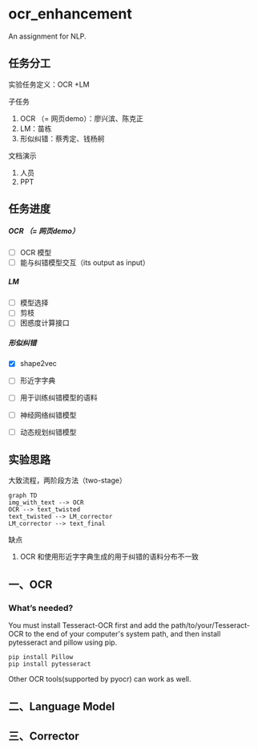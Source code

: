 # ocr_enhancement
An assignment for NLP.

## 任务分工

实验任务定义：OCR +LM

子任务

1. OCR （= 网页demo）：廖兴滨、陈克正
2. LM：苗栋
3. 形似纠错：蔡秀定、钱杨舸

文档演示

1. 人员
2. PPT



## 任务进度

##### OCR （= 网页demo）

- [ ] OCR 模型
- [ ] 能与纠错模型交互（its output as input）

##### LM

- [ ] 模型选择
- [ ] 剪枝
- [ ] 困惑度计算接口

##### 形似纠错

- [x] shape2vec
- [ ] 形近字字典
- [ ] 用于训练纠错模型的语料
- [ ] 神经网络纠错模型
- [ ] 动态规划纠错模型



## 实验思路

大致流程，两阶段方法（two-stage）

```mermaid
graph TD
img_with_text --> OCR
OCR --> text_twisted
text_twisted --> LM_corrector
LM_corrector --> text_final
```

缺点

1. OCR 和使用形近字字典生成的用于纠错的语料分布不一致









## 一、OCR

### What’s needed?

You must install Tesseract-OCR first and add the path/to/your/Tesseract-OCR to the end of your computer's system path, and then install pytesseract and pillow using pip.

```shell
pip install Pillow
pip install pytesseract
```

Other OCR tools(supported by pyocr) can work as well.



## 二、Language Model





## 三、Corrector